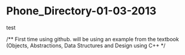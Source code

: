 Phone_Directory-01-03-2013
==========================

test

/** First time using github.
    will be using an example from the textbook (Objects, Abstractions, Data Structures and Design using C++
*/
